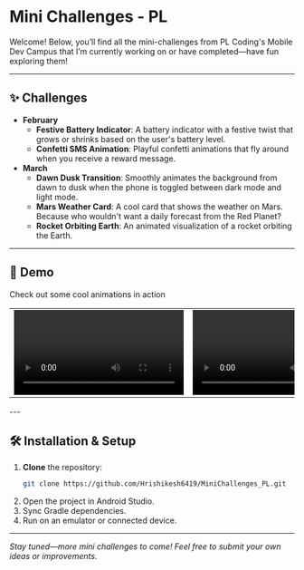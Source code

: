# Mini Challenges - PL

Welcome! Below, you’ll find all the mini-challenges from PL Coding's Mobile Dev Campus that I’m currently working on or have completed—have fun exploring them!

---

## ✨ Challenges

- **February**
  - **Festive Battery Indicator**: A battery indicator with a festive twist that grows or shrinks based on the user's battery level.
  - **Confetti SMS Animation**: Playful confetti animations that fly around when you receive a reward message.
- **March**
  - **Dawn Dusk Transition**: Smoothly animates the background from dawn to dusk when the phone is toggled between dark mode and light mode.
  - **Mars Weather Card**: A cool card that shows the weather on Mars. Because who wouldn't want a daily forecast from the Red Planet?
  - **Rocket Orbiting Earth**: An animated visualization of a rocket orbiting the Earth.

---

## 🚀 Demo
<p>Check out some cool animations in action</p>

<table>
  <tr>
    <td>
      <video width="300" src="https://github.com/user-attachments/assets/680d0bd3-7465-4745-a0df-504d8ac9f32f" controls></video>
    </td>
    <td>
      <video width="300" src="https://github.com/user-attachments/assets/c54481f3-dab5-4c9c-89ea-b0c5fd80b876" controls></video>
    </td>
    <td>
      <video width="300" src="https://github.com/user-attachments/assets/cfaf9f8e-782c-44f0-b404-84352c49c36d" controls></video>
    </td>
  </tr>
</table>
---

## 🛠 Installation & Setup

1. **Clone** the repository:
   ```bash
   git clone https://github.com/Hrishikesh6419/MiniChallenges_PL.git
   ```
2. Open the project in Android Studio.
3. Sync Gradle dependencies.
4. Run on an emulator or connected device.

---
*Stay tuned—more mini challenges to come! Feel free to submit your own ideas or improvements.*  


